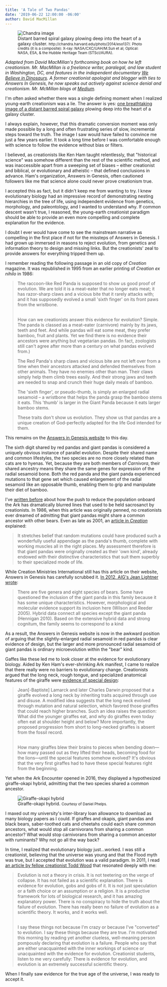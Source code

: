 ```yaml
---
title: 'A Tale of Two Pandas'
date: '2019-06-22 12:00:00 -06:00'
author: David MacMillan
---
```

<figure>
<img src="{{ site.baseurl }}/uploads/2019/Chandra_Image_600.jpg" alt="Chandra image"/>
<figcaption>Distant barred spiral galaxy plowing deep into the heart of a galaxy cluster.  <small>http://chandra.harvard.edu/photo/2014/eso137/. Photo credits (it is a composite): X-ray: NASA/CXC/UAH/M.Sun et al; Optical: NASA, ESA, & the Hubble Heritage Team (STScI/AURA).</small>
</figcaption>
</figure>

<i>Adapted from David MacMillan's forthcoming book on how he left creationism. Mr. MacMillan is a freelance writer, paralegal, and law student in Washington, DC, and features in the independent documentary <a href="https://www.imdb.com/title/tt6316506/">We Believe in Dinosaurs</a>. A former creationist apologist and blogger with ties to Answers In Genesis, he now speaks out actively against science denial and creationism. Mr. McMillan blogs at <a href="https://medium.com/@davidstarlingm">Medium</a>.</i>

I'm often asked whether there was a single defining moment when I realized young-earth creationism was a lie. The answer is yes: <a href="https://medium.com/swlh/path-across-the-stars-e8dbf93e4405">one breathtaking image of a distant barred spiral galaxy</a> plowing deep into the heart of a galaxy cluster.

I always explain, however, that this dramatic conversion moment was only made possible by a long and often frustrating series of slow, incremental steps toward the truth. The image I saw would have failed to convince me just a few years earlier. It took a long time before I was comfortable enough with science to follow the evidence without bias or filters.

<!--more-->

I believed, as creationists like Ken Ham taught relentlessly, that "historical science" was somehow different than the rest of the scientific method, and was inaccessible apart from a sweeping set of biases &ndash; either creationist and biblical, or evolutionary and atheistic &ndash; that defined conclusions in advance. Ham's organization, Answers in Genesis, often cautioned followers like me that science alone could never prove creationism true.

I accepted this as fact, but it didn't keep me from wanting to try. I knew evolutionary biology had an impressive record of demonstrating nesting hierarchies in the tree of life, using independent evidence from genetics, morphology, and paleontology, and I wanted to understand why. If common descent wasn't true, I reasoned, the young-earth creationist paradigm should be able to provide an even more compelling and complete explanation for the evidence.

I doubt I ever would have come to see the mainstream narrative as compelling in the first place if not for the missteps of Answers in Genesis. I had grown up immersed in reasons to reject evolution, from genetics and information theory to design and missing links. But the creationists' zeal to provide answers for everything tripped them up.

I remember reading the following passage in an old copy of <i>Creation</i> magazine. It was republished in 1995 from an earlier printing of <i>Creation ex nihilo</i> in 1986:

<blockquote>The raccoon-like Red Panda is supposed to show us good proof of evolution. We are told it is a meat-eater that no longer eats meat; it has razor-sharp claws and a vicious bite that it rarely attacks with; and it has supposedly evolved a small 'sixth finger' on its front paws from the wristbone.<br/><br/>

How can we creationists answer this evidence for evolution? Simple. The panda is classed as a meat-eater (carnivore) mainly by its jaws, teeth and feet. And while pandas will eat some meat, they prefer bamboo, fruit and plants. Yet we find there is no evidence their ancestors were anything but vegetarian pandas. (In fact, zoologists still can't agree after more than a century on what pandas evolved from.)

The Red Panda's sharp claws and vicious bite are not left over from a time when their ancestors attacked and defended themselves from other animals. They have no enemies other than man. Their claws simply help them climb trees easily. And their strong jaws and teeth are needed to snap and crunch their huge daily meals of bamboo.

The 'sixth finger', or pseudo-thumb, is simply an enlarged radial sesamoid &ndash; a wristbone that helps the panda grasp the bamboo stems it eats. This 'thumb' is larger in the Giant Panda because it eats larger bamboo stems.

These traits don't show us evolution. They show us that pandas are a unique creation of God-perfectly adapted for the life God intended for them.</blockquote>

This remains on the <a href="https://answersingenesis.org/mammals/did-you-know-red-panda/">Answers in Genesis website</a> to this day.

The sixth digit shared by red pandas and giant pandas is considered a uniquely obvious instance of parallel evolution. Despite their shared name and common lifestyles, the two species are no more closely related than cats are to hyenas. Yet, because they are both members of <i>Carnivora</i>, their shared ancestry means they share the same genes for expression of the radial sesamoid bone. Both the red panda and the giant panda experienced mutations to that gene set which caused enlargement of the radial sesamoid like an opposable thumb, enabling them to grip and manipulate their diet of bamboo. 

I've <a href="https://medium.com/dialogue-and-discourse/young-earth-evolution-36cf7723a4b3">written before</a> about how the push to reduce the population onboard the Ark has dramatically blurred lines that used to be held sacrosanct by creationists. In 1986, when this article was originally penned, no creationists ever dreamed of admitting that giant pandas might share a common ancestor with other bears. Even as late as 2001, an <a href="https://creation.com/the-bamboozling-panda">article in <i>Creation</i></a> explained:

<blockquote>It stretches belief that random mutations could have produced such a wonderfully useful appendage as the panda's thumb, complete with working muscles all in the right places. My assessment therefore is that giant pandas were originally created as their 'own kind', already endowed with their distinctive characteristics that suit them superbly to their specialized mode of life.</blockquote>

While Creation Ministries International still has this article on their website, Answers in Genesis has carefully scrubbed it. <a href="https://answersingenesis.org/creation-science/baraminology/mammalian-ark-kinds/">In 2012, AIG's Jean Lightner wrote</a>:

<blockquote>There are five genera and eight species of bears. Some have questioned the inclusion of the giant panda in this family because it has some unique characteristics. However, morphological and molecular evidence support its inclusion here (Wilson and Reeder 2005). Hybrid data connect all species except the giant panda (Hennigan 2010). Based on the extensive hybrid data and strong cognitum, the family seems to correspond to a kind </blockquote>

As a result, the Answers in Genesis website is now in the awkward position of arguing that the slightly-enlarged radial sesamoid in red pandas is clear evidence of design, but the larger and more pronounced radial sesamoid of giant pandas is ordinary microevolution within the "bear" kind. 

Gaffes like these led me to look closer at the evidence for evolutionary biology. Aided by Ken Ham's ever-shrinking Ark manifest, I came to realize that there really were no barriers to evolutionary change. Creationists argued that the long neck, rough tongue, and specialized anatomical features of the giraffe were <a href="https://answersingenesis.org/mammals/giraffes-towering-testimonies-to-gods-design/">evidence of special design</a>:

<blockquote>Jean[-Baptiste] Lamarck and later Charles Darwin proposed that a giraffe evolved a long neck by inheriting traits acquired through use and disuse. A modified idea suggests that the long neck evolved through mutation and natural selection, which favored those giraffes that could reach higher branches. Such an idea raises the question: What did the younger giraffes eat, and why do giraffes even today often eat at shoulder height and below? More importantly, the proposed progression from short to long-necked giraffes is absent from the fossil record.<br/><br/>

How many giraffes blew their brains to pieces when bending down—how many passed out as they lifted their heads, becoming food for the lions—until the special features somehow evolved? It's obvious that the very first giraffes had to have these special features right from the beginning.</blockquote>

Yet when the Ark Encounter opened in 2016, they displayed a hypothesized giraffe-okapi hybrid, admitting that the two species shared a common ancestor.

<figure>
<img src="{{ site.baseurl }}/uploads/2019/MacMillan_Giraffe-Okapi-Hybrid_600.jpg" alt="Giraffe-okapi hybrid"/>
<figcaption>Giraffe-okapi hybrid. <small>Courtesy of Daniel Phelps.</small>
</figcaption>
</figure>

I maxed out my university's inter-library loan allowance to download as many biology papers as I could. If giraffes and okapis, giant pandas and black bears, saber-toothed cats and cheetahs could each share common ancestors, what would stop all carnivorans from sharing a common ancestor? What would stop carnivorans from sharing a common ancestor with ruminants? Why not go all the way back?

In time, I realized that evolutionary biology just...worked. I was still a creationist, believing that the universe was young and that the Flood myth was true, but I accepted that evolution was a valid paradigm. In 2011, I read <a href="http://toddcwood.blogspot.com/2009/09/truth-about-evolution.html"> an article by fellow creationist Todd Wood</a> that resonated deeply with me:

<blockquote> Evolution is not a theory in crisis. It is not teetering on the verge of collapse. It has not failed as a scientific explanation. There is evidence for evolution, gobs and gobs of it. It is not just speculation or a faith choice or an assumption or a religion. It is a productive framework for lots of biological research, and it has amazing explanatory power. There is no conspiracy to hide the truth about the failure of evolution. There has really been no failure of evolution as a scientific theory. It works, and it works well.<br/><br/>

I say these things not because I'm crazy or because I've "converted" to evolution. I say these things because they are true. I'm motivated this morning by reading yet another clueless, well-meaning person pompously declaring that evolution is a failure. People who say that are either unacquainted with the inner workings of science or unacquainted with the evidence for evolution. Creationist students, listen to me very carefully: There is evidence for evolution, and evolution is an extremely successful scientific theory.</blockquote>

When I finally saw evidence for the true age of the universe, I was ready to accept it.
